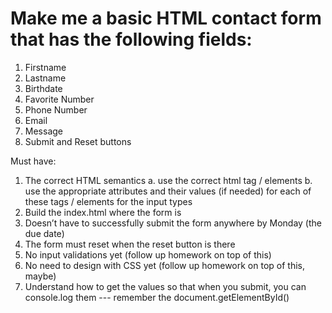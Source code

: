 # Make me a basic HTML contact form that has the following fields:

1. Firstname
2. Lastname
3. Birthdate
4. Favorite Number
5. Phone Number
6. Email
7. Message
8. Submit and Reset buttons

Must have:

1. The correct HTML semantics
   a. use the correct html tag / elements
   b. use the appropriate attributes and their values (if needed) for each of these tags / elements for the input types
2. Build the index.html where the form is
3. Doesn’t have to successfully submit the form anywhere by Monday (the due date)
4. The form must reset when the reset button is there
5. No input validations yet (follow up homework on top of this)
6. No need to design with CSS yet (follow up homework on top of this, maybe)
7. Understand how to get the values so that when you submit, you can console.log them --- remember the document.getElementById()
